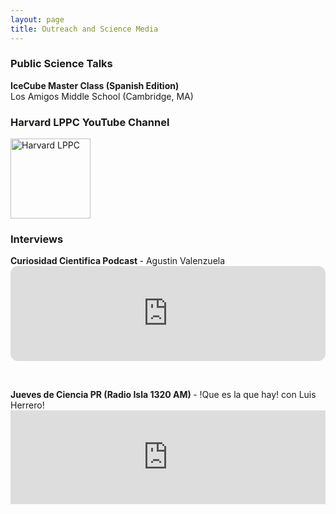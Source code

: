 ```yaml
---
layout: page
title: Outreach and Science Media
---
```



<h3>
    <a name='Public Science Talks'></a> Public Science Talks
</h3>

<div class="media">
    <div class="media-body">
       <p class="media-heading">
          <strong> IceCube Master Class (Spanish Edition)
          </strong> <br/>
          Los Amigos Middle School (Cambridge, MA) <br/>
       </p>
    </div>
</div>

<h3>
    <a name='Harvard LPPC YouTube Channel'></a> Harvard LPPC YouTube Channel
</h3>

<div class="media">
    <div class="media-body">
       <p class="media-heading">
           <a href="https://www.youtube.com/@harvardlppc/featured"><img src="https://yt3.googleusercontent.com/V_85wPeO-D83QWFdh8_a-oMS1IjaHp1ICery6nczttEVwWPUBOqpsHb6L_yDyLidz4f_16SgWtQ=s900-c-k-c0x00ffffff-no-rj" alt="Harvard LPPC" style="width:128px;height:128px;"></a>
       </p>
    </div>
</div>

<h3>
    <a name='Interviews'></a> Interviews
</h3>

<div class="media">
    <div class="media-body">
       <p class="media-heading">
          <strong> Curiosidad Cientifica Podcast
          </strong> - Agustin Valenzuela <br/>
          <iframe style="border-radius:12px" src="https://open.spotify.com/embed/episode/1EpIAN82Z64iDxrHYyoFDy?utm_source=generator" width="100%" height="152" frameBorder="0" allowfullscreen="" allow="autoplay; clipboard-write; encrypted-media; fullscreen; picture-in-picture" loading="lazy"></iframe>
       </p>
       <br/>
       <p class="media-heading">
          <strong> Jueves de Ciencia PR (Radio Isla 1320 AM)
          </strong> - !Que es la que hay! con Luis Herrero! <br/>
           <iframe title="¡Qué es la que hay! - Jueves, 23 de febrero de 2023" allowtransparency="true" height="150" width="100%" style="border: none; min-width: min(100%, 430px);" scrolling="no" data-name="pb-iframe-player" src="https://www.podbean.com/player-v2/?from=embed&i=4jy4n-139d6fa-pb&share=1&download=1&fonts=Arial&skin=f6f6f6&font-color=auto&rtl=0&logo_link=episode_page&btn-skin=3267a3&size=150"></iframe>
       </p>
    </div>
</div>
